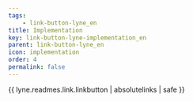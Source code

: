 ```yaml
---
tags: 
    - link-button-lyne_en
title: Implementation
key: link-button-lyne-implementation_en
parent: link-button-lyne_en
icon: implementation
order: 4
permalink: false  
---
```

{{ lyne.readmes.link.linkbutton | absolutelinks | safe }}


